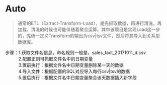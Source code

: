 # Auto

> 通常的ETL（Extract-Transform-Load），是先抓取数据，再进行清洗，再加载。清洗的时候也可能伴随着聚合运算。其中该项目是实现Load这一步的，先统一定义Transform的输出为csv|tsv文件，然后将其导入到关系型数据库。

步骤：1.获取文件名信息，命名规则一般是，sales_fact_20171011_d.csv</br>
　　　2.配置正则可抓取文件名中的日期变量</br>
　　　3.置前执行：根据文件名中日期变量删除某一天的数据</br>
　　　4.导入文件：根据配置的SQL对应导入每行csv|tsv的数据</br>
　　　5.置后执行：根据文件名中日期变量聚合该天数据插入新字段</br>
